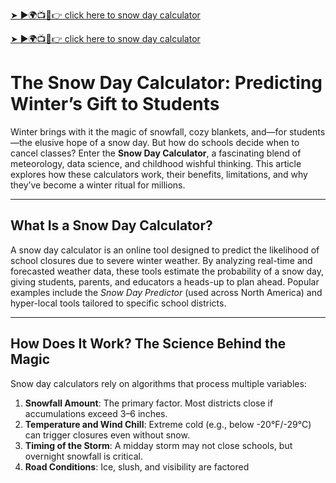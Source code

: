 [➤ ►🌍📺📱👉 click here to snow day calculator](https://bestlocker.eu/iframe/a0d93f7e-0ea9-11f0-8ff9-c2a106037d45)

[➤ ►🌍📺📱👉 click here to snow day calculator](https://bestlocker.eu/iframe/a0d93f7e-0ea9-11f0-8ff9-c2a106037d45)
# The Snow Day Calculator: Predicting Winter’s Gift to Students  

Winter brings with it the magic of snowfall, cozy blankets, and—for students—the elusive hope of a snow day. But how do schools decide when to cancel classes? Enter the **Snow Day Calculator**, a fascinating blend of meteorology, data science, and childhood wishful thinking. This article explores how these calculators work, their benefits, limitations, and why they’ve become a winter ritual for millions.  

---

## **What Is a Snow Day Calculator?**  
A snow day calculator is an online tool designed to predict the likelihood of school closures due to severe winter weather. By analyzing real-time and forecasted weather data, these tools estimate the probability of a snow day, giving students, parents, and educators a heads-up to plan ahead. Popular examples include the *Snow Day Predictor* (used across North America) and hyper-local tools tailored to specific school districts.  

---

## **How Does It Work? The Science Behind the Magic**  
Snow day calculators rely on algorithms that process multiple variables:  
1. **Snowfall Amount**: The primary factor. Most districts close if accumulations exceed 3–6 inches.  
2. **Temperature and Wind Chill**: Extreme cold (e.g., below -20°F/-29°C) can trigger closures even without snow.  
3. **Timing of the Storm**: A midday storm may not close schools, but overnight snowfall is critical.  
4. **Road Conditions**: Ice, slush, and visibility are factored
